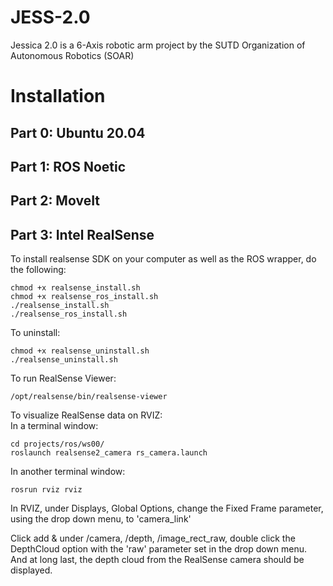 # JESS-2.0
Jessica 2.0 is a 6-Axis robotic arm project by the SUTD Organization of Autonomous Robotics (SOAR)

# Installation
## Part 0: Ubuntu 20.04

## Part 1: ROS Noetic

## Part 2: MoveIt

## Part 3: Intel RealSense
To install realsense SDK on your computer as well as the ROS wrapper, do the following:
```
chmod +x realsense_install.sh
chmod +x realsense_ros_install.sh
./realsense_install.sh
./realsense_ros_install.sh
```

To uninstall:
```
chmod +x realsense_uninstall.sh
./realsense_uninstall.sh
```

To run RealSense Viewer:
```
/opt/realsense/bin/realsense-viewer
```

To visualize RealSense data on RVIZ:  
In a terminal window:
```
cd projects/ros/ws00/
roslaunch realsense2_camera rs_camera.launch
```

In another terminal window:
```
rosrun rviz rviz
```

In RVIZ, under Displays, Global Options, change the Fixed Frame parameter, using the drop down menu, to 'camera_link'

Click add & under /camera, /depth, /image_rect_raw, double click the DepthCloud option with the 'raw' parameter set in the drop down menu. And at long last, the depth cloud from the RealSense camera should be displayed.
